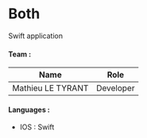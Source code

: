 # Both

Swift application

#### Team :

| Name  |  Role|
| ------------- | ------------- |
| Mathieu LE TYRANT  | Developer |

#### Languages :

- IOS : Swift
